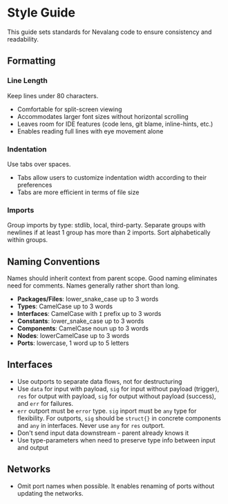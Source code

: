 # Style Guide

This guide sets standards for Nevalang code to ensure consistency and readability.

## Formatting

### Line Length

Keep lines under 80 characters.

- Comfortable for split-screen viewing
- Accommodates larger font sizes without horizontal scrolling
- Leaves room for IDE features (code lens, git blame, inline-hints, etc.)
- Enables reading full lines with eye movement alone

### Indentation

Use tabs over spaces.

- Tabs allow users to customize indentation width according to their preferences
- Tabs are more efficient in terms of file size

### Imports

Group imports by type: stdlib, local, third-party. Separate groups with newlines if at least 1 group has more than 2 imports. Sort alphabetically within groups.

## Naming Conventions

Names should inherit context from parent scope. Good naming eliminates need for comments. Names generally rather short than long.

- **Packages/Files**: lower_snake_case up to 3 words
- **Types**: CamelCase up to 3 words
- **Interfaces**: CamelCase with `I` prefix up to 3 words
- **Constants**: lower_snake_case up to 3 words
- **Components**: CamelCase noun up to 3 words
- **Nodes**: lowerCamelCase up to 3 words
- **Ports**: lowercase, 1 word up to 5 letters

## Interfaces

- Use outports to separate data flows, not for destructuring
- Use `data` for input with payload, `sig` for input without payload (trigger), `res` for output with payload, `sig` for output without payload (success), and `err` for failures.
- `err` outport must be `error` type. `sig` inport must be `any` type for flexibility. For outports, `sig` should be `struct{}` in concrete components and `any` in interfaces. Never use `any` for `res` outport.
- Don't send input data downstream - parent already knows it
- Use type-parameters when need to preserve type info between input and output

## Networks

- Omit port names when possible. It enables renaming of ports without updating the networks.
